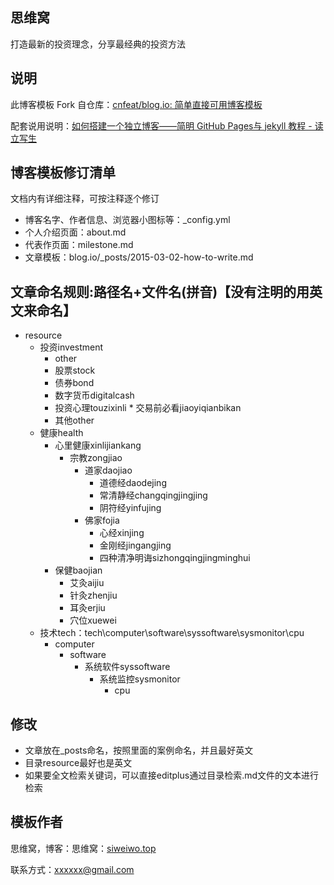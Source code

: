 ## 思维窝
打造最新的投资理念，分享最经典的投资方法

## 说明

此博客模板 Fork 自仓库：[cnfeat/blog.io: 简单直接可用博客模板](https://github.com/cnfeat/blog.io)

配套说用说明：[如何搭建一个独立博客——简明 GitHub Pages与 jekyll 教程 - 读立写生](http://www.cnfeat.com/blog/2014/05/10/how-to-build-a-blog/)

## 博客模板修订清单

文档内有详细注释，可按注释逐个修订

* 博客名字、作者信息、浏览器小图标等：_config.yml 
* 个人介绍页面：about.md
* 代表作页面：milestone.md
* 文章模板：blog.io/_posts/2015-03-02-how-to-write.md 
## 文章命名规则:路径名+文件名(拼音)【没有注明的用英文来命名】
* resource
	* 投资investment
		* other	
		* 股票stock
		* 债券bond
		* 数字货币digitalcash
		* 投资心理touzixinli
				* 交易前必看jiaoyiqianbikan
		* 其他other
	*	健康health
		*	心里健康xinlijiankang
			*	宗教zongjiao
				*	道家daojiao
					*	道德经daodejing
					*	常清静经changqingjingjing
					*	阴符经yinfujing
				*	佛家fojia
					*	心经xinjing
					*	金刚经jingangjing
					*	四种清净明诲sizhongqingjingminghui
		*	保健baojian
			*	艾灸aijiu
			*	针灸zhenjiu
			*	耳灸erjiu
			*	穴位xuewei
	* 技术tech：tech\computer\software\syssoftware\sysmonitor\cpu
		* computer
			* software
				* 系统软件syssoftware
					* 系统监控sysmonitor
						* cpu

			 	

## 修改
* 文章放在_posts命名，按照里面的案例命名，并且最好英文
* 目录resource最好也是英文
* 如果要全文检索关键词，可以直接editplus通过目录检索.md文件的文本进行检索


## 


## 模板作者

思维窝，博客：思维窝：[siweiwo.top](siweiwo.top)

联系方式：xxxxxx@gmail.com


